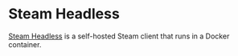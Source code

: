 # Steam Headless

[Steam Headless](https://github.com/Steam-Headless/docker-steam-headless) is a self-hosted Steam client that runs in a Docker container.
